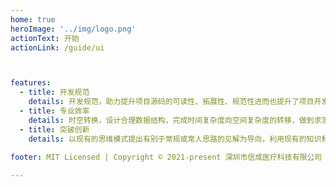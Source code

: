 ```yaml
---
home: true
heroImage: '../img/logo.png'
actionText: 开始
actionLink: /guide/ui



features:
  - title: 开发规范
    details: 开发规范，助力提升项目源码的可读性、拓展性、规范性进而也提升了项目开发效率。
  - title: 专业效率
    details: 时空转换，设计合理数据结构，完成时间复杂度向空间复杂度的转移，做到求落实、求具体、求深入、求细致、求效率、求质量。
  - title: 突破创新
    details: 以现有的思维模式提出有别于常规或常人思路的见解为导向，利用现有的知识和物质，在特定的环境中，本着理想化需要，而改进或创造新的代码，并能获得一定有益效果
  
footer: MIT Licensed | Copyright © 2021-present 深圳市信成医疗科技有限公司

---
```

<script setup>
  import sponsors from './.vitepress/theme/sponsors.json'
  import fetchReleaseTag from './.vitepress/theme/fetchReleaseTag.js'
  fetchReleaseTag()
</script>
<style>
  .features .title {
    background: linear-gradient(91deg,#f1eefc,#9dc6ff 70%,#a5bcff);
    border-radius: 0 15px  0 15px;
    margin-bottom:10px;
  }

</style>
